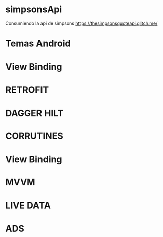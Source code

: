 # simpsonsApi
Consumiendo la api de simpsons  https://thesimpsonsquoteapi.glitch.me/

# Temas Android

# View Binding
# RETROFIT
# DAGGER HILT
# CORRUTINES
# View Binding
# MVVM
# LIVE DATA
# ADS

